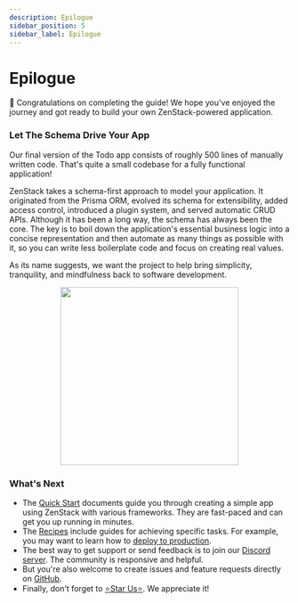 ```yaml
---
description: Epilogue
sidebar_position: 5
sidebar_label: Epilogue
---
```


# Epilogue

🎉 Congratulations on completing the guide! We hope you've enjoyed the journey and got ready to build your own ZenStack-powered application.

### Let The Schema Drive Your App

Our final version of the Todo app consists of roughly 500 lines of manually written code. That's quite a small codebase for a fully functional application!

ZenStack takes a schema-first approach to model your application. It originated from the Prisma ORM, evolved its schema for extensibility, added access control, introduced a plugin system, and served automatic CRUD APIs. Although it has been a long way, the schema has always been the core. The key is to boil down the application's essential business logic into a concise representation and then automate as many things as possible with it, so you can write less boilerplate code and focus on creating real values.

As its name suggests, we want the project to help bring simplicity, tranquility, and mindfulness back to software development.

<div align="center">
    <img src="/img/the-complete-guide/zen-coder.png" width="320" />
</div>

### What's Next

- The [Quick Start](/docs/category/quick-start) documents guide you through creating a simple app using ZenStack with various frameworks. They are fast-paced and can get you up running in minutes.
- The [Recipes](docs/category/recipes) include guides for achieving specific tasks. For example, you may want to learn how to [deploy to production](docs/guides/deploy).
- The best way to get support or send feedback is to join our [Discord server](https://discord.gg/Ykhr738dUe). The community is responsive and helpful.
- But you're also welcome to create issues and feature requests directly on [GitHub](https://github.com/zenstackhq/zenstack).
- Finally, don't forget to [⭐️Star Us⭐️](https://github.com/zenstackhq/zenstack). We appreciate it!
